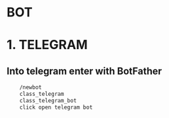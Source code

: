 # BOT 

# 1. TELEGRAM

## Into telegram enter with BotFather
```cmd
    /newbot
    class_telegram
    class_telegram_bot
    click open telegram bot
```
